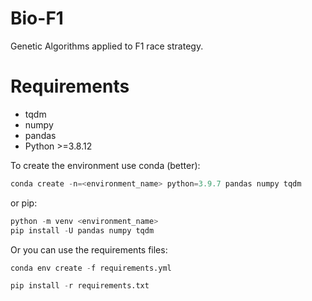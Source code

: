 # Bio-F1
Genetic Algorithms applied to F1 race strategy.

# Requirements
- tqdm
- numpy
- pandas
- Python >=3.8.12

To create the environment use conda (better):
```python
conda create -n=<environment_name> python=3.9.7 pandas numpy tqdm
```
or pip:
```python
python -m venv <environment_name> 
pip install -U pandas numpy tqdm
```

Or you can use the requirements files:
```python
conda env create -f requirements.yml
```
```python
pip install -r requirements.txt
```